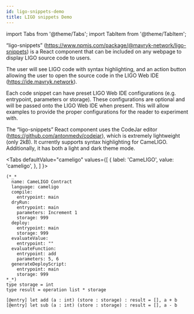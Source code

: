 ```yaml
---
id: ligo-snippets-demo
title: LIGO snippets Demo
---
```


import Tabs from '@theme/Tabs';
import TabItem from '@theme/TabItem';

“ligo-snippets” (https://www.npmjs.com/package/@mavryk-network/ligo-snippets) is a React component that can be included on any webpage to display LIGO source code to users.

The user will see LIGO code with syntax highlighting, and an action button allowing the user to open the source code in the LIGO Web IDE (https://ide.mavryk.network).

Each code snippet can have preset LIGO Web IDE configurations (e.g. entrypoint, parameters or storage). These configurations are optional and will be passed onto the LIGO Web IDE when present. This will allow examples to provide the proper configurations for the reader to experiment with.

The “ligo-snippets” React component uses the CodeJar editor
(https://github.com/antonmedv/codejar), which is extremely lightweight
(only 2kB).  It currently supports syntax highlighting for
CameLIGO. Additionally, it has both a light and dark theme mode.

<Tabs
  defaultValue="cameligo"
  values={[
    { label: 'CameLIGO', value: 'cameligo', },
  ]
}>
<TabItem value="cameligo">

```cameligo {"name": "LIGO Introduction Example", "editor": true}
(*_*
  name: CameLIGO Contract
  language: cameligo
  compile:
    entrypoint: main
  dryRun:
    entrypoint: main
    parameters: Increment 1
    storage: 999
  deploy:
    entrypoint: main
    storage: 999
  evaluateValue:
    entrypoint: ""
  evaluateFunction:
    entrypoint: add
    parameters: 5, 6
  generateDeployScript:
    entrypoint: main
    storage: 999
*_*)
type storage = int
type result = operation list * storage

[@entry] let add (a : int) (store : storage) : result = [], a + b
[@entry] let sub (a : int) (store : storage) : result = [], a - b
```

</TabItem>

</Tabs>

<!-- updated use of entry -->
